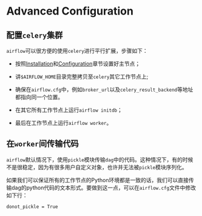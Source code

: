 # Advanced Configuration

## 配置``celery``集群

``airflow``可以很方便的使用``celery``进行平行扩展，步骤如下：

* 按照[Installation](installation.md)和[Configuration](configuration.md)章节设置好主节点；

* 讲``$AIRFLOW_HOME``目录完整拷贝至``celery``其它工作节点上;

* 确保在``airflow.cfg``中，例如``broker_url``以及``celery_result_backend``等地址都指向同一个位置。

* 在其它所有工作节点上运行``airflow initdb``；

* 最后在工作节点上运行``airflow worker``。

## 在``worker``间传输代码

``airflow``默认情况下，使用``pickle``模块传输``dag``中的代码。这种情况下，有的时候不是很稳定，因为有很多用户自定义对象，也许并无法被``pickle``模块序列化。

如果我们可以保证所有的工作节点的Python环境都是一致的话，我们可以直接传输dag的python代码的文本形式。要做到这一点，可以在``airflow.cfg``文件中修改如下行：

```
donot_pickle = True
```